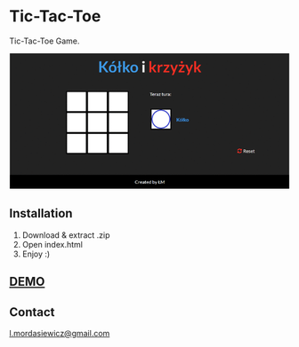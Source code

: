 # Tic-Tac-Toe

Tic-Tac-Toe Game.

![alt tag](https://github.com/mlukasz7/Tic-Tac-Toe/blob/master/ttt.gif?raw=true)

## Installation

1. Download & extract .zip
2. Open index.html
3. Enjoy :)

## **[DEMO]**

## Contact

l.mordasiewicz@gmail.com

[DEMO]: <https://htmlpreview.github.io/?https://github.com/mlukasz7/Tic-Tac-Toe/blob/master/Tic-Tac-Toe/index.html>
